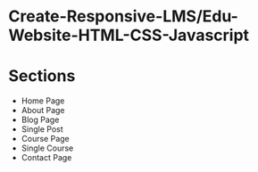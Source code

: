 # Create-Responsive-LMS/Edu-Website-HTML-CSS-Javascript

# Sections
- Home Page
- About Page
- Blog Page
- Single Post
- Course Page
- Single Course
- Contact Page



